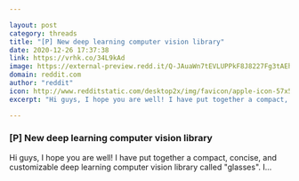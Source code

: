 ```yaml
---

layout: post
category: threads
title: "[P] New deep learning computer vision library"
date: 2020-12-26 17:37:38
link: https://vrhk.co/34L9kAd
image: https://external-preview.redd.it/Q-JAuaWn7tEVLUPPkF8J8227Fg3tAEhevtFSSD9r258.jpg?width=400&height=209.42408377&auto=webp&crop=400:209.42408377,smart&s=3bef7db9d8b975a49fda0323dc2c2c00e761cc34
domain: reddit.com
author: "reddit"
icon: http://www.redditstatic.com/desktop2x/img/favicon/apple-icon-57x57.png
excerpt: "Hi guys, I hope you are well! I have put together a compact, concise, and customizable deep learning computer vision library called \"glasses\". I..."

---
```


### [P] New deep learning computer vision library

Hi guys, I hope you are well! I have put together a compact, concise, and customizable deep learning computer vision library called "glasses". I...